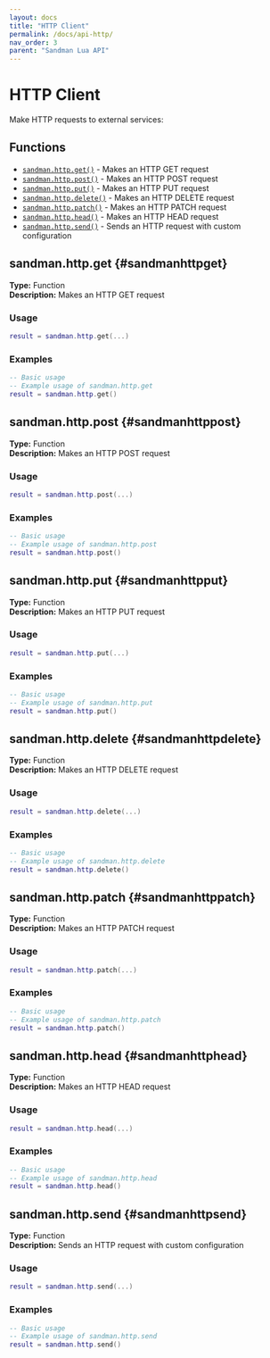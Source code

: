 ```yaml
---
layout: docs
title: "HTTP Client"
permalink: /docs/api-http/
nav_order: 3
parent: "Sandman Lua API"
---
```


# HTTP Client

Make HTTP requests to external services:

## Functions

- [`sandman.http.get()`](#sandmanhttpget) - Makes an HTTP GET request
- [`sandman.http.post()`](#sandmanhttppost) - Makes an HTTP POST request
- [`sandman.http.put()`](#sandmanhttpput) - Makes an HTTP PUT request
- [`sandman.http.delete()`](#sandmanhttpdelete) - Makes an HTTP DELETE request
- [`sandman.http.patch()`](#sandmanhttppatch) - Makes an HTTP PATCH request
- [`sandman.http.head()`](#sandmanhttphead) - Makes an HTTP HEAD request
- [`sandman.http.send()`](#sandmanhttpsend) - Sends an HTTP request with custom configuration


## sandman.http.get {#sandmanhttpget}

**Type:** Function  
**Description:** Makes an HTTP GET request

### Usage

```lua
result = sandman.http.get(...)
```

### Examples

```lua
-- Basic usage
-- Example usage of sandman.http.get
result = sandman.http.get()
```


## sandman.http.post {#sandmanhttppost}

**Type:** Function  
**Description:** Makes an HTTP POST request

### Usage

```lua
result = sandman.http.post(...)
```

### Examples

```lua
-- Basic usage
-- Example usage of sandman.http.post
result = sandman.http.post()
```


## sandman.http.put {#sandmanhttpput}

**Type:** Function  
**Description:** Makes an HTTP PUT request

### Usage

```lua
result = sandman.http.put(...)
```

### Examples

```lua
-- Basic usage
-- Example usage of sandman.http.put
result = sandman.http.put()
```


## sandman.http.delete {#sandmanhttpdelete}

**Type:** Function  
**Description:** Makes an HTTP DELETE request

### Usage

```lua
result = sandman.http.delete(...)
```

### Examples

```lua
-- Basic usage
-- Example usage of sandman.http.delete
result = sandman.http.delete()
```


## sandman.http.patch {#sandmanhttppatch}

**Type:** Function  
**Description:** Makes an HTTP PATCH request

### Usage

```lua
result = sandman.http.patch(...)
```

### Examples

```lua
-- Basic usage
-- Example usage of sandman.http.patch
result = sandman.http.patch()
```


## sandman.http.head {#sandmanhttphead}

**Type:** Function  
**Description:** Makes an HTTP HEAD request

### Usage

```lua
result = sandman.http.head(...)
```

### Examples

```lua
-- Basic usage
-- Example usage of sandman.http.head
result = sandman.http.head()
```


## sandman.http.send {#sandmanhttpsend}

**Type:** Function  
**Description:** Sends an HTTP request with custom configuration

### Usage

```lua
result = sandman.http.send(...)
```

### Examples

```lua
-- Basic usage
-- Example usage of sandman.http.send
result = sandman.http.send()
```

